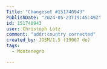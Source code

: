 ```yaml
---
Title: "Changeset #151740943"
PublishDate: "2024-05-23T19:45:49Z"
id: 151740943
user: Christoph Lotz
comment: "addr:country corrected"
created_by: JOSM/1.5 (19067 de)
tags:
  - Montenegro

---
```

